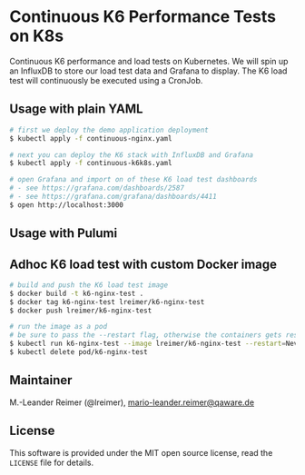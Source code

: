 # Continuous K6 Performance Tests on K8s

Continuous K6 performance and load tests on Kubernetes. We will spin up an InfluxDB to
store our load test data and Grafana to display. The K6 load test will continuously be
executed using a CronJob.

## Usage with plain YAML

```bash
# first we deploy the demo application deployment
$ kubectl apply -f continuous-nginx.yaml

# next you can deploy the K6 stack with InfluxDB and Grafana
$ kubectl apply -f continuous-k6k8s.yaml

# open Grafana and import on of these K6 load test dashboards
# - see https://grafana.com/dashboards/2587
# - see https://grafana.com/grafana/dashboards/4411
$ open http://localhost:3000
```

## Usage with Pulumi


## Adhoc K6 load test with custom Docker image

```bash
# build and push the K6 load test image
$ docker build -t k6-nginx-test .
$ docker tag k6-nginx-test lreimer/k6-nginx-test
$ docker push lreimer/k6-nginx-test

# run the image as a pod
# be sure to pass the --restart flag, otherwise the containers gets restarted
$ kubectl run k6-nginx-test --image lreimer/k6-nginx-test --restart=Never --attach
$ kubectl delete pod/k6-nginx-test
```

## Maintainer

M.-Leander Reimer (@lreimer), <mario-leander.reimer@qaware.de>

## License

This software is provided under the MIT open source license, read the `LICENSE` file for details.
